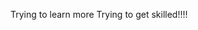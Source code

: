 Trying to learn more
Trying to get skilled!!!!

<!---
MOLATERS/MOLATERS is a ✨ special ✨ repository because its `README.md` (this file) appears on your GitHub profile.
You can click the Preview link to take a look at your changes.
--->
